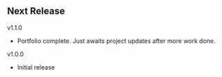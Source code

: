 Next Release
-

v1.1.0
* Portfolio complete. Just awaits project updates after more work done. 

v1.0.0
* Initial release


